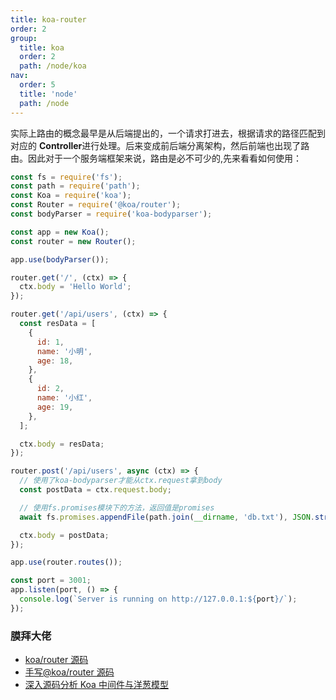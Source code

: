 ```yaml
---
title: koa-router
order: 2
group:
  title: koa
  order: 2
  path: /node/koa
nav:
  order: 5
  title: 'node'
  path: /node
---
```


实际上路由的概念最早是从后端提出的，一个请求打进去，根据请求的路径匹配到对应的 **Controller**进行处理。后来变成前后端分离架构，然后前端也出现了路由。因此对于一个服务端框架来说，路由是必不可少的,先来看看如何使用：

```js
const fs = require('fs');
const path = require('path');
const Koa = require('koa');
const Router = require('@koa/router');
const bodyParser = require('koa-bodyparser');

const app = new Koa();
const router = new Router();

app.use(bodyParser());

router.get('/', (ctx) => {
  ctx.body = 'Hello World';
});

router.get('/api/users', (ctx) => {
  const resData = [
    {
      id: 1,
      name: '小明',
      age: 18,
    },
    {
      id: 2,
      name: '小红',
      age: 19,
    },
  ];

  ctx.body = resData;
});

router.post('/api/users', async (ctx) => {
  // 使用了koa-bodyparser才能从ctx.request拿到body
  const postData = ctx.request.body;

  // 使用fs.promises模块下的方法，返回值是promises
  await fs.promises.appendFile(path.join(__dirname, 'db.txt'), JSON.stringify(postData));

  ctx.body = postData;
});

app.use(router.routes());

const port = 3001;
app.listen(port, () => {
  console.log(`Server is running on http://127.0.0.1:${port}/`);
});
```

### 膜拜大佬

- [koa/router 源码](https://github.com/koajs/router/blob/master/lib/router.js)
- [手写@koa/router 源码](https://juejin.cn/post/6895594434843869197#heading-2)
- [深入源码分析 Koa 中间件与洋葱模型](https://juejin.cn/post/7060130853514379278#heading-3)
